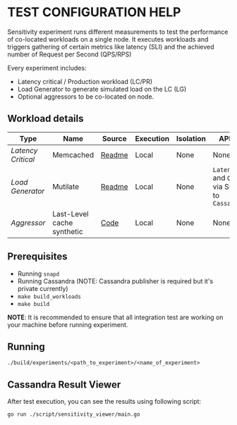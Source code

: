 # TEST CONFIGURATION HELP

Sensitivity experiment runs different measurements to test the performance of co-located workloads on a single node.
It executes workloads and triggers gathering of certain metrics like latency (SLI) and the achieved number of Request per Second (QPS/RPS)

Every experiment includes:
- Latency critical / Production workload (LC/PR)
- Load Generator to generate simulated load on the LC (LG)
- Optional aggressors to be co-located on node.

## Workload details

| Type | Name  | Source | Execution | Isolation | APMs |
| --- | --- | --- | --- | --- | --- |
| *Latency Critical* | Memcached | [Readme](../../../workloads/data_caching/memcached) | Local | None | None |
| *Load Generator* | Mutilate | [Readme](../../../workloads/data_caching/memcached) | Local | None | `Latency` and `QPS` via Snap to `Cassandra` |
| *Aggressor* | Last-Level cache synthetic | [Code](../../../workloads/low-level-aggressors/l3.c) | Local | None | None |

## Prerequisites
- Running `snapd`
- Running Cassandra (NOTE: Cassandra publisher is required but it's private currently)
- `make build_workloads`
- `make build`

**NOTE**: It is recommended to ensure that all integration test are working on your machine before running experiment.

## Running

`./build/experiments/<path_to_experiment>/<name_of_experiment>`

## Cassandra Result Viewer

After test execution, you can see the results using following script:

`go run ./script/sensitivity_viewer/main.go `